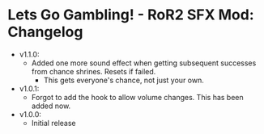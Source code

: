 # Lets Go Gambling! - RoR2 SFX Mod: Changelog
- v1.1.0:
    - Added one more sound effect when getting subsequent successes from chance shrines. Resets if failed.
        - This gets everyone's chance, not just your own.
- v1.0.1:
    - Forgot to add the hook to allow volume changes. This has been added now.
- v1.0.0:
    - Initial release